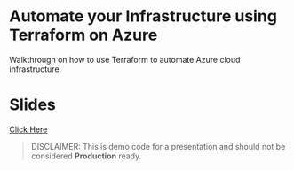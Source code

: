 # Automate your Infrastructure using Terraform on Azure

Walkthrough on how to use Terraform to automate Azure cloud infrastructure.

# Slides

[Click Here](./Introduction_To_Terraform.pdf)

> DISCLAIMER: This is demo code for a presentation and should not be considered **Production** ready.